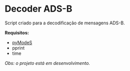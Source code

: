 # Decoder ADS-B

Script criado para a decodificação de mensagens ADS-B.

__Requisitos:__

* [pyModeS](https://github.com/junzis/pyModeS)
* pprint
* time

_Obs: o projeto está em desenvolvimento._